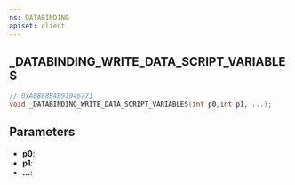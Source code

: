 ```yaml
---
ns: DATABINDING
apiset: client
---
```

## _DATABINDING_WRITE_DATA_SCRIPT_VARIABLES

```c
// 0xAB888B4B91046771
void _DATABINDING_WRITE_DATA_SCRIPT_VARIABLES(int p0,int p1, ...);
```


## Parameters
* **p0**:
* **p1**:
* **...**: